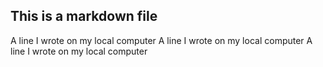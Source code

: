 ## This is a markdown file
A line I wrote on my local computer
A line I wrote on my local computer
A line I wrote on my local computer
